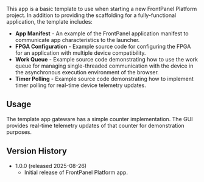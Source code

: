 This app is a basic template to use when starting a new FrontPanel Platform project. In addition to providing the scaffolding for a fully-functional application, the template includes:

* **App Manifest** - An example of the FrontPanel application manifest to communicate app characteristics to the launcher.
* **FPGA Configuration** - Example source code for configuring the FPGA for an application with multiple device compatibility.
* **Work Queue** - Example source code demonstrating how to use the work queue for managing single-threaded communication with the device in the asynchronous execution environment of the browser.
* **Timer Polling** - Example source code demonstrating how to implement timer polling for real-time device telemetry updates.

## Usage

The template app gateware has a simple counter implementation. The GUI provides real-time telemetry updates of that counter for demonstration purposes.

## Version History

* 1.0.0 (released 2025-08-26)
  * Initial release of FrontPanel Platform app.